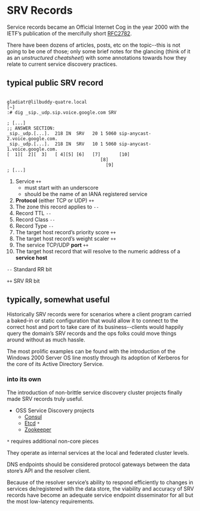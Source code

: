 
# SRV Records

Service records became an Official Internet Cog in the year 2000 with the IETF’s
publication of the mercifully short [RFC2782](https://tools.ietf.org/html/rfc2782).

There have been dozens of articles, posts, etc
on the topic--this is not going to be one of those; only some brief notes for
the glancing (think of it as an _unstructured cheatsheet_) with some annotations
towards how they relate to current service discovery practices.

## typical public SRV record


```

gladiatr@lilbuddy-quatre.local
[~]
:# dig _sip._udp.sip.voice.google.com SRV

; [...]
;; ANSWER SECTION:
_sip._udp.[...].  218 IN  SRV   20 1 5060 sip-anycast-2.voice.google.com.
_sip._udp.[...].  218 IN  SRV   10 1 5060 sip-anycast-1.voice.google.com.
[  1][  2][  3]   [ 4][5] [6]   [7]       [10]
                                   [8]
                                     [9]
; [...]
```


  1. Service `++`
      * must start with an underscore
      * should be the name of an IANA registered service
  1. **Protocol** (either TCP or UDP) `++`
  1. The zone this record applies to `--`
  1. Record TTL `--`
  1. Record Class `--`
  1. Record Type `--`
  1. The target host record’s priority score `++`
  1. The target host record’s weight scaler `++`
  1. The service TCP/UDP **port** `++` 
  1. The target host record that will resolve to the numeric address of a **service host**

  `--` Standard RR bit

  `++` SRV RR bit 


## typically, somewhat useful

Historically SRV records were for scenarios where a client program
carried a baked-in or static configuration that would allow it to connect to 
the correct host and port to take care of its business--clients would happily
query the domain’s SRV records and the ops folks could move things around
without as much hassle.

The most prolific examples can be found with the introduction
of the Windows 2000 Server OS line mostly through its adoption of
Kerberos for the core of its Active Directory Service.


### into its own

The introduction of non-brittle service discovery cluster projects finally made
SRV records truly useful.

  * OSS Service Discovery projects
    * [Consul](https://www.hashicorp.com/blog/consul.html)
    * [Etcd](https://coreos.com/etcd) `*`
    * [Zookeeper](https://zookeeper.apache.org) 

`*` requires additional non-core pieces


They operate as internal services at the local and federated cluster levels.

DNS endpoints should be considered protocol gateways between the data store’s API
and the resolver client.

Because of the resolver service’s ability to respond efficiently to changes 
in services de/registered with the data store, the viability and accuracy of
SRV records have become an adequate service endpoint disseminator for all 
but the most low-latency requirements.


